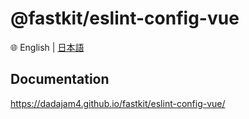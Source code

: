 
# @fastkit/eslint-config-vue

🌐 English | [日本語](https://github.com/dadajam4/fastkit/blob/main/packages/eslint-config-vue/README-ja.md)

## Documentation
https://dadajam4.github.io/fastkit/eslint-config-vue/
